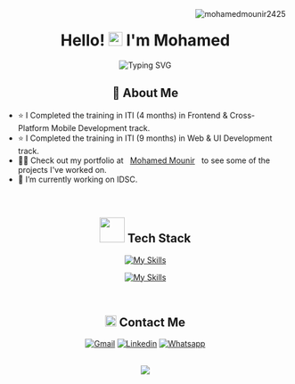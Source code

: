  <img align="right" src="https://komarev.com/ghpvc/?username=mohamedmounir2425&label=Profile%20views&color=5f43b2&style=flat" alt="mohamedmounir2425" /> 
<h1 align="center">Hello! <img src="https://raw.githubusercontent.com/MartinHeinz/MartinHeinz/master/wave.gif" width="25px"> I'm Mohamed</h1>


<p align="center">
  <img src="https://readme-typing-svg.demolab.com?font=Kalam&weight=700&pause=1000&color=2196F3&center=true&width=435&lines=Front-End+Web+Developer;Always+Learning+New+Things!;Love+coding" alt="Typing SVG" />
</p>

<!-- <br/>
<br/> -->

<!-- <img align="right" src="https://media.giphy.com/media/SWoSkN6DxTszqIKEqv/giphy.gif" alt="Coder GIF" width="380" height="280"> -->

<h2 align="center">🚀 About Me</h2> 

- ⭐ I Completed the training in ITI (4 months) in Frontend & Cross-Platform Mobile Development track.
- ⭐ I Completed the training in ITI (9 months) in Web & UI Development track.
- 👨‍💻 Check out my portfolio at &nbsp; [Mohamed Mounir](https://mohamed-mounir-portfolio.vercel.app/) &nbsp; to see some of the projects I've worked on.
- 🌱 I’m currently working on IDSC.
<br/>

<div align="center">
	<h2><img src="https://media.giphy.com/media/jSKBmKkvo2dPQQtsR1/giphy.gif" width=45> Tech Stack</h2>

[![My Skills](https://skillicons.dev/icons?i=html,css,js,ts,sass,jest,git,bootstrap,mongodb)](https://skillicons.dev)

[![My Skills](https://skillicons.dev/icons?i=redux,react,nextjs,angular,vue,nodejs,tailwind,materialui,figma)](https://skillicons.dev)


</div>
<br/>
<div align="center">	
<h2><img src="https://media.giphy.com/media/5WJ6SOKeNKrSzblU4R/giphy.gif" width=20> Contact Me</h2>

[![Gmail](https://img.shields.io/badge/Gmail-D14836?style=for-the-badge&logo=gmail&logoColor=white&link=mailto:mohamed.mounir2425@gmail.com)](mailto:mohamed.mounir2425@gmail.com)
[![Linkedin](https://img.shields.io/badge/LinkedIn-0077B5?style=for-the-badge&logo=linkedin&logoColor=white
)](https://www.linkedin.com/in/mohamed-mounir-b255a9242/)
[![Whatsapp](https://img.shields.io/badge/-Whatsapp-075e54?style=for-the-badge&logo=Whatsapp&logoColor=white)](https://api.whatsapp.com/send?phone=01112149090)
<br/><br/>
</div>
<!-- <img align="center" src="https://github.com/Govindv7555/Govindv7555/blob/main/49e76e0596857673c5c80c85b84394c1.gif" width= 45% height=95px> -->

<!--
![HTML](https://img.shields.io/badge/-HTML-013?style=for-the-badge&logo=HTML5)&nbsp;
![CSS](https://img.shields.io/badge/-CSS-013?style=for-the-badge&logo=CSS3&logoColor=1572B6)&nbsp;
![JavaScript](https://img.shields.io/badge/-JavaScript-013?style=for-the-badge&logo=javascript)&nbsp;
![Bootstrap](https://img.shields.io/badge/-Bootstrap-013?style=for-the-badge&logo=bootstrap&logoColor=0969da)&nbsp;
![Sass](https://img.shields.io/badge/-Sass-013?style=for-the-badge&logo=sass)&nbsp;
![React.js](https://img.shields.io/badge/-React-013?style=for-the-badge&logo=react)&nbsp;
![Redux](https://img.shields.io/badge/-Redux-013?style=for-the-badge&logo=redux)&nbsp;
![Angular.js](https://img.shields.io/badge/-Angular-013?style=for-the-badge&logo=angular)&nbsp;
![Node.js](https://img.shields.io/badge/-Node.js-013?style=for-the-badge&logo=node.js&logoColor=339933)&nbsp;
![WebPack](https://img.shields.io/badge/-WebPack-013?style=for-the-badge&logo=WebPack)&nbsp;
![React.native](https://img.shields.io/badge/-React%20Native-013?style=for-the-badge&logo=react)&nbsp;
![Flutter](https://img.shields.io/badge/-Flutter-013?style=for-the-badge&logo=Flutter)&nbsp;
![Git](https://img.shields.io/badge/-Git-013?style=for-the-badge&logo=git)&nbsp;
![GitHub](https://img.shields.io/badge/-GitHub-013?style=for-the-badge&logo=github)&nbsp;
![Visual Studio Code](https://img.shields.io/badge/-VS%20Code-013?style=for-the-badge&logo=visual-studio-code&logoColor=007ACC)&nbsp;
![MySQL](https://custom-icon-badges.demolab.com/badge/MySQL-013.svg?style=for-the-badge&logo=mysql&logoColor=MySQL)&nbsp;
![Notion](https://img.shields.io/badge/Notion-013.svg?style=for-the-badge&logo=notion&logoColor=white)&nbsp;
![GitHubPages](https://img.shields.io/badge/GitHub%20Pages-013.svg?style=for-the-badge&logo=github&logoColor=white) &nbsp;
![MUI](https://img.shields.io/badge/MUI-013.svg?style=for-the-badge&logo=mui&logoColor=mui) &nbsp;
-->
<!-- <br/><br/> -->







<!-- <img src="https://github.com/Govindv7555/Govindv7555/blob/main/49e76e0596857673c5c80c85b84394c1.gif" width=100% height=95px> -->


<p align="center">
   <img src="https://capsule-render.vercel.app/api?type=waving&color=30:7812f8,100:00D8FF&height=80&section=footer"/>
</p>
 <!-- <img src="https://github.com/Govindv7555/Govindv7555/blob/main/49e76e0596857673c5c80c85b84394c1.gif" width=100% height=95px> -->

<!-- ### Stats

[![Top Langs](https://github-readme-stats.vercel.app/api/top-langs/?username=AmrSayed74&layout=compact)](https://github.com/anuraghazra/github-readme-stats)

---

<br/>
-->
